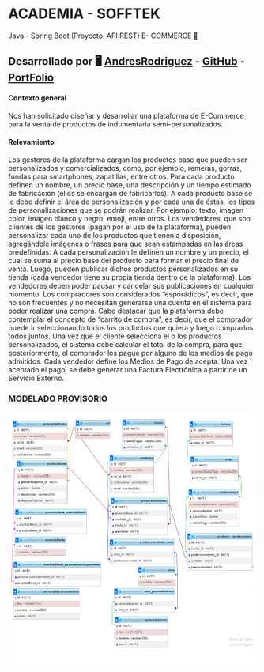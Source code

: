 # ACADEMIA - SOFFTEK 
Java - Spring Boot (Proyecto: API REST) 
E- COMMERCE 🚀

## Desarrollado por 🖥️  [AndresRodriguez](https://www.linkedin.com/in/andres-rodriguez-60a166208/) - [GitHub](https://github.com/AndrRod) - [PortFolio](https://andresporfolio.herokuapp.com/)




#### **Contexto general**
Nos han solicitado diseñar y desarrollar una plataforma de E-Commerce para la
venta de productos de indumentaria semi-personalizados.

#### **Relevamiento**

Los gestores de la plataforma cargan los productos base que pueden ser personalizados y comercializados,
como, por ejemplo, remeras, gorras, fundas para smartphones, zapatillas, entre otros. Para cada producto
definen un nombre, un precio base, una descripción y un tiempo estimado de fabricación (ellos se encargan
de fabricarlos). A cada producto base se le debe definir el área de personalización y por cada una de éstas,
los tipos de personalizaciones que se podrán realizar. Por ejemplo: texto, imagen color, imagen blanco y
negro, emoji, entre otros.
Los vendedores, que son clientes de los gestores (pagan por el uso de la plataforma), pueden personalizar
cada uno de los productos que tienen a disposición, agregándole imágenes o frases para que sean
estampadas en las áreas predefinidas.
A cada personalización le definen un nombre y un precio, el cual se suma al precio base del producto para
formar el precio final de venta. Luego, pueden publicar dichos productos personalizados en su tienda (cada
vendedor tiene su propia tienda dentro de la plataforma). Los vendedores deben poder pausar y cancelar
sus publicaciones en cualquier momento.
Los compradores son considerados “esporádicos”, es decir, que no son frecuentes y no necesitan generarse
una cuenta en el sistema para poder realizar una compra.
Cabe destacar que la plataforma debe contemplar el concepto de “carrito de compra”, es decir, que el
comprador puede ir seleccionando todos los productos que quiera y luego comprarlos todos juntos.
Una vez que el cliente selecciona el o los productos personalizados, el sistema debe calcular el total de la
compra, para que, posteriormente, el comprador los pague por alguno de los medios de pago admitidos.
Cada vendedor define los Medios de Pago de acepta. Una vez aceptado el pago, se debe generar una
Factura Electrónica a partir de un Servicio Externo.

### MODELADO PROVISORIO

![](modeloproyecto.png) 